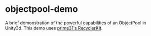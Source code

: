 # objectpool-demo
A brief demonstration of the powerful capabilities of an ObjectPool in Unity3d. 
This demo uses [prime31's RecyclerKit](https://github.com/prime31/RecyclerKit).
